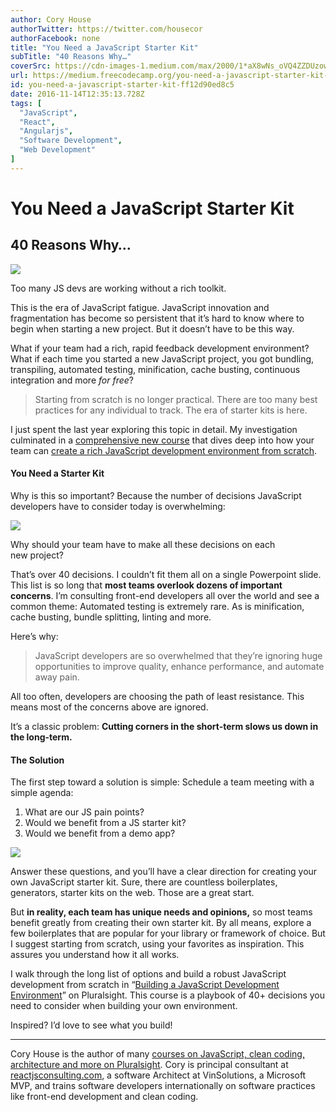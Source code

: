 ```yaml
---
author: Cory House
authorTwitter: https://twitter.com/housecor
authorFacebook: none
title: "You Need a JavaScript Starter Kit"
subTitle: "40 Reasons Why…"
coverSrc: https://cdn-images-1.medium.com/max/2000/1*aX8wNs_oVQ4ZZDUzowiolg.jpeg
url: https://medium.freecodecamp.org/you-need-a-javascript-starter-kit-ff12d90ed8c5
id: you-need-a-javascript-starter-kit-ff12d90ed8c5
date: 2016-11-14T12:35:13.728Z
tags: [
  "JavaScript",
  "React",
  "Angularjs",
  "Software Development",
  "Web Development"
]
---
```

# You Need a JavaScript Starter Kit

## 40 Reasons Why…







![](https://cdn-images-1.medium.com/max/2000/1*aX8wNs_oVQ4ZZDUzowiolg.jpeg)

Too many JS devs are working without a rich toolkit.







This is the era of JavaScript fatigue. JavaScript innovation and fragmentation has become so persistent that it’s hard to know where to begin when starting a new project. But it doesn’t have to be this way.

What if your team had a rich, rapid feedback development environment?What if each time you started a new JavaScript project, you got bundling, transpiling, automated testing, minification, cache busting, continuous integration and more _for free_?

> Starting from scratch is no longer practical. There are too many best practices for any individual to track. The era of starter kits is here.

I just spent the last year exploring this topic in detail. My investigation culminated in a [comprehensive new course](https://app.pluralsight.com/library/courses/javascript-development-environment/table-of-contents) that dives deep into how your team can [create a rich JavaScript development environment from scratch](https://app.pluralsight.com/library/courses/javascript-development-environment/table-of-contents).

#### You Need a Starter Kit

Why is this so important? Because the number of decisions JavaScript developers have to consider today is overwhelming:



![](https://cdn-images-1.medium.com/max/1600/1*zFePRtYWlugmbOxrzOYivQ.png)

Why should your team have to make all these decisions on each new project?



That’s over 40 decisions. I couldn’t fit them all on a single Powerpoint slide. This list is so long that **most teams overlook dozens of important concerns**. I’m consulting front-end developers all over the world and see a common theme: Automated testing is extremely rare. As is minification, cache busting, bundle splitting, linting and more.

Here’s why:

> JavaScript developers are so overwhelmed that they’re ignoring huge opportunities to improve quality, enhance performance, and automate away pain.

All too often, developers are choosing the path of least resistance. This means most of the concerns above are ignored.

It’s a classic problem: **Cutting corners in the short-term slows us down in the long-term.**

#### The Solution

The first step toward a solution is simple: Schedule a team meeting with a simple agenda:

1.  What are our JS pain points?
2.  Would we benefit from a JS starter kit?
3.  Would we benefit from a demo app?



![](https://cdn-images-1.medium.com/max/1600/1*vlPUr054iPg8XsdquqXuSA.jpeg)



Answer these questions, and you’ll have a clear direction for creating your own JavaScript starter kit. Sure, there are countless boilerplates, generators, starter kits on the web. Those are a great start.

But **in reality, each team has unique needs and opinions,** so most teams benefit greatly from creating their own starter kit. By all means, explore a few boilerplates that are popular for your library or framework of choice. But I suggest starting from scratch, using your favorites as inspiration. This assures you understand how it all works.

I walk through the long list of options and build a robust JavaScript development from scratch in “[Building a JavaScript Development Environment](https://app.pluralsight.com/library/courses/javascript-development-environment/table-of-contents)” on Pluralsight. This course is a playbook of 40+ decisions you need to consider when building your own environment.

Inspired? I’d love to see what you build!











* * *







Cory House is the author of many [courses on JavaScript, clean coding, architecture and more on Pluralsight](http://app.pluralsight.com/author/cory-house). Cory is principal consultant at [reactjsconsulting.com](http://reactjsconsulting.com), a software Architect at VinSolutions, a Microsoft MVP, and trains software developers internationally on software practices like front-end development and clean coding.








